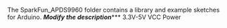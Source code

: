 The SparkFun_APDS9960 folder contains a library and example sketches for Arduino.
*******************Modify the description**********************
3.3V-5V     VCC       Power